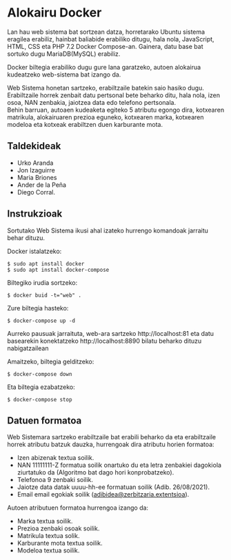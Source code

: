 # Alokairu Docker
Lan hau web sistema bat sortzean datza, horretarako Ubuntu sistema eragilea erabiliz, hainbat baliabide erabiliko ditugu, hala nola, JavaScript, HTML, CSS eta PHP 7.2 Docker Compose-an. Gainera, datu base bat sortuko dugu MariaDB(MySQL) erabiliz.  

Docker biltegia erabiliko dugu gure lana garatzeko, autoen alokairua kudeatzeko web-sistema bat izango da. 

Web Sistema honetan sartzeko, erabiltzaile batekin saio hasiko dugu. Erabiltzaile horrek zenbait datu pertsonal bete beharko ditu, hala nola, izen osoa, NAN zenbakia, jaiotzea data edo telefono pertsonala.  
Behin barruan, autoaen kudeaketa egiteko 5 atributu egongo dira, kotxearen matrikula, alokairuaren prezioa eguneko, kotxearen marka, kotxearen modeloa eta kotxeak erabiltzen duen karburante mota.  

## Taldekideak
-  Urko Aranda
-  Jon Izaguirre
-  Maria Briones
-  Ander de la Peña
-  Diego Corral.  

## Instrukzioak
Sortutako Web Sistema ikusi ahal izateko hurrengo komandoak jarraitu behar dituzu.

Docker istalatzeko:
```
$ sudo apt install docker
$ sudo apt install docker-compose
```

Biltegiko irudia sortzeko:
```
$ docker buid -t="web" .
```

Zure biltegia hasteko:
```
$ docker-compose up -d
```

Aurreko pausuak jarraituta, web-ara sartzeko http://localhost:81 eta datu basearekin konektatzeko http://localhost:8890 bilatu beharko dituzu nabigatzailean

Amaitzeko, biltegia gelditzeko:
```
$ docker-compose down
```

Eta biltegia ezabatzeko:
```
$ docker-compose stop
```

## Datuen formatoa

Web Sistemara sartzeko erabiltzaile bat erabili beharko da eta erabiltzaile horrek atributu batzuk dauzka, hurrengoak dira atributu horien formatoa:
-  Izen abizenak textua soilik.
-  NAN 11111111-Z formatua soilik onartuko du eta letra zenbakiei dagokiola ziurtatuko da (Algoritmo bat dago hori konprobatzeko).
-  Telefonoa 9 zenbaki soilik.
-  Jaiotze data datak uuuu-hh-ee formatuan soilik (Adib. 26/08/2021).
-  Email email egokiak soilik (adibidea@zerbitzaria.extentsioa).

Autoen atributuen formatoa hurrengoa izango da:
-  Marka textua soilik.
-  Prezioa zenbaki osoak soilik.
-  Matrikula textua solik.
-  Karburante mota textua soilik.
-  Modeloa textua soilik.
